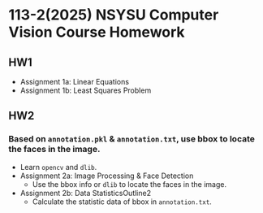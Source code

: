 # 113-2(2025) NSYSU Computer Vision Course Homework
## HW1
* Assignment 1a: Linear Equations
* Assignment 1b: Least Squares Problem
## HW2
### Based on `annotation.pkl` & `annotation.txt`, use bbox to locate the faces in the image.
* Learn `opencv` and `dlib`.
* Assignment 2a: Image Processing & Face Detection
    * Use the bbox info or `dlib` to locate the faces in the image.
* Assignment 2b: Data StatisticsOutline2
    * Calculate the statistic data of bbox in `annotation.txt`.
